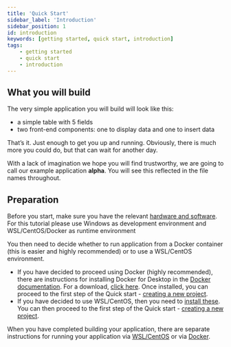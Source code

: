 ```yaml
---
title: 'Quick Start'
sidebar_label: 'Introduction'
sidebar_position: 1
id: introduction
keywords: [getting started, quick start, introduction]
tags:
    - getting started
    - quick start
    - introduction
---
```




## What you will build

The very simple application you will build will look like this:

- a simple table with 5 fields
- two front-end components: one to display data and one to insert data

That’s it. Just enough to get you up and running. Obviously, there is much more you could do, but that can wait for another day.

With a lack of imagination we hope you will find trustworthy, we are going to call our example application **alpha**. You will see this reflected in the file names throughout.

## Preparation
Before you start, make sure you have the relevant [hardware and software](../../getting-started/quick-start/hardware-and-software/).
For this tutorial please use Windows as development environment and WSL/CentOS/Docker as runtime environment

You then need to decide whether to run application from a Docker container (this is easier and highly recommended) or to use a WSL/CentOS environment. 

- If you have decided to proceed using Docker (highly recommended), there are instructions for installing Docker for Desktop in the [Docker documentation](https://docs.docker.com/docker-for-windows/). For a download, [click here](https://hub.docker.com/editions/community/docker-ce-desktop-windows/). Once installed, you can proceed to the first step of the Quick start - [creating a new project](../../getting-started/quick-start/create-a-new-project/). 
- If you have decided to use WSL/CentOS, then you need to [install these](../../getting-started/prerequisites/installing-wsl/). You can then proceed to the first step of the Quick start - [creating a new project](../../getting-started/quick-start/create-a-new-project/).

When you have completed building your application, there are separate instructions for running your application via [WSL/CentOS](../../getting-started/quick-start/run-the-application/) or via [Docker](../../getting-started/quick-start/run-the-application-docker/). 

